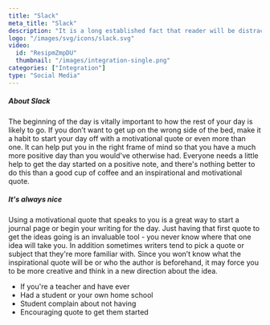 ```yaml
---
title: "Slack"
meta_title: "Slack"
description: "It is a long established fact that reader will be distracted by the readable content of a page when looking at its layout."
logo: "/images/svg/icons/slack.svg"
video:
  id: "ResipmZmpDU"
  thumbnail: "/images/integration-single.png"
categories: ["Integration"]
type: "Social Media"
---
```


##### About Slack

The beginning of the day is vitally important to how the rest of your day is likely to go. If you don’t want to get up on the wrong side of the bed, make it a habit to start your day off with a motivational quote or even more than one. It can help put you in the right frame of mind so that you have a much more positive day than you would've otherwise had. Everyone needs a little help to get the day started on a positive note, and there's nothing better to do this than a good cup of coffee and an inspirational and motivational quote.

##### It's always nice

Using a motivational quote that speaks to you is a great way to start a journal page or begin your writing for the day. Just having that first quote to get the ideas going is an invaluable tool - you never know where that one idea will take you. In addition sometimes writers tend to pick a quote or subject that they're more familiar with. Since you won’t know what the inspirational quote will be or who the author is beforehand, it may force you to be more creative and think in a new direction about the idea.

- If you're a teacher and have ever
- Had a student or your own home school
- Student complain about not having
- Encouraging quote to get them started
